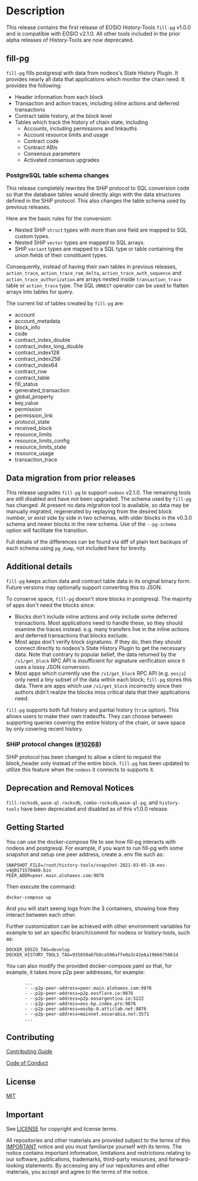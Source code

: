 # Description

This release contains the first release of EOSIO History-Tools `fill-pg` v1.0.0 and is compatible with EOSIO v2.1.0. All other tools included in the prior alpha releases of History-Tools are now deprecated.

## fill-pg

`fill-pg` fills postgresql with data from nodeos's State History Plugin. It provides nearly all
data that applications which monitor the chain need. It provides the following:

* Header information from each block
* Transaction and action traces, including inline actions and deferred transactions
* Contract table history, at the block level
* Tables which track the history of chain state, including
  * Accounts, including permissions and linkauths
  * Account resource limits and usage
  * Contract code
  * Contract ABIs
  * Consensus parameters
  * Activated consensus upgrades

### PostgreSQL table schema changes

This release completely rewrites the SHiP protocol to SQL conversion code so that the database tables would directly align with the data structures defined in the SHiP protocol. This also changes the table schema used by previous releases.

Here are the basic rules for the conversion:

  - Nested SHiP `struct` types with more than one field are mapped to SQL custom types.
  - Nested SHiP `vector` types are mapped to SQL arrays.
  - SHiP `variant` types are mapped to a SQL type or table containing the union fields of their constituent types.  

Consequently, instead of having their own tables in previous releases, `action_trace`, `action_trace_ram_delta`, `action_trace_auth_sequence` and `action_trace_authorization` are arrays nested inside `transaction_trace` table or `action_trace` type. The SQL `UNNEST` operator can be used to flatten arrays into tables for query. 

The current list of tables created by  `fill-pg` are:
  - account
  - account_metadata
  - block_info  
  - code                      
  - contract_index_double
  - contract_index_long_double
  - contract_index128
  - contract_index256
  - contract_index64 
  - contract_row
  - contract_table
  - fill_status
  - generated_transaction
  - global_property
  - key_value
  - permission
  - permission_link
  - protocol_state
  - received_block  
  - resource_limits
  - resource_limits_config
  - resource_limits_state
  - resource_usage
  - transaction_trace 

## Data migration from prior releases

This release upgrades `fill-pg` to support `nodeos` v2.1.0. The remaining tools are still disabled and have not been upgraded. The schema used by
`fill-pg` has changed. At present no data migration tool is available, so data may be manually migrated, regenerated by replaying
from the desired block number, or exist side by side in two schemas, with older blocks in the v0.3.0 schema and newer blocks in the new schema.  Use of the `--pg-schema` option will facilitate the transition. 

Full details of the differences can be found via diff of plain text backups of each schema using `pg_dump`, not included here
for brevity.


## Additional details

`fill-pg` keeps action data and contract table data in its original binary form. Future versions
may optionally support converting this to JSON.

To conserve space, `fill-pg` doesn't store blocks in postgresql. The majority of apps
don't need the blocks since:

* Blocks don't include inline actions and only include some deferred transactions. Most
  applications need to handle these, so they should examine the traces instead. e.g. many transfers
  live in the inline actions and deferred transactions that blocks exclude.
* Most apps don't verify block signatures. If they do, then they should connect directly to
  nodeos's State History Plugin to get the necessary data. Note that contrary to
  popular belief, the data returned by the `/v1/get_block` RPC API is insufficient for
  signature verification since it uses a lossy JSON conversion.
* Most apps which currently use the `/v1/get_block` RPC API (e.g. `eosjs`) only need a tiny
  subset of the data within each block; `fill-pg` stores this data. There are apps which use
  `/v1/get_block` incorrectly since their authors didn't realize the blocks miss
  critical data that their applications need.

`fill-pg` supports both full history and partial history (`trim` option). This allows users
to make their own tradeoffs. They can choose between supporting queries covering the entire
history of the chain, or save space by only covering recent history.


### SHiP protocol changes ([#10268](https://github.com/EOSIO/eos/pull/10268))

SHiP protocol has been changed to allow a client to request the block_header only instead of the entire block. `fill-pg` has been updated to utilize this feature when the `nodeos` it connects to supports it. 

## Deprecation and Removal Notices
`fill-rocksdb`, `wasm-ql-rocksdb`, `combo-rocksdb`,`wasm-ql-pg`, and `history-tools` have been deprecated and disabled as of this v1.0.0 release.


## Getting Started

You can use the docker-compose file to see how fill-pg interacts with nodeos and postgresql.
For example, if you want to run fill-pg with some snapshot and setup one peer address, create a
.env file such as:

```
SNAPSHOT_FILE=/root/history-tools/snapshot-2021-03-05-10-eos-v4@0171570460.bin
PEER_ADDR=peer.main.alohaeos.com:9876
```

Then execute the command:

```
docker-compose up
```

And you will start seeing logs from the 3 containers, showing how they interact between each other.

Further customization can be achieved with other environment variables for example to set an specific
branch/commit for nodeos or history-tools, such as:

```
DOCKER_EOSIO_TAG=develop
DOCKER_HISTORY_TOOLS_TAG=935650a6fb9ca596affe0a3c42e6a1966675061d
```

You can also modify the provided docker-compose.yaml so that, for example, it takes more p2p peer addresses,
for example:

```
       ...
       - --p2p-peer-address=peer.main.alohaeos.com:9876
       - --p2p-peer-address=p2p.eosflare.io:9876
       - --p2p-peer-address=p2p.eosargentina.io:5222
       - --p2p-peer-address=eos-bp.index.pro:9876
       - --p2p-peer-address=eosbp-0.atticlab.net:9876
       - --p2p-peer-address=mainnet.eosarabia.net:3571
       ...
```


## Contributing

[Contributing Guide](./CONTRIBUTING.md)

[Code of Conduct](./CONTRIBUTING.md#conduct)

## License

[MIT](./LICENSE)

## Important

See [LICENSE](LICENSE) for copyright and license terms.

All repositories and other materials are provided subject to the terms of this [IMPORTANT](important.md) notice and you must familiarize yourself with its terms.  The notice contains important information, limitations and restrictions relating to our software, publications, trademarks, third-party resources, and forward-looking statements.  By accessing any of our repositories and other materials, you accept and agree to the terms of the notice.
